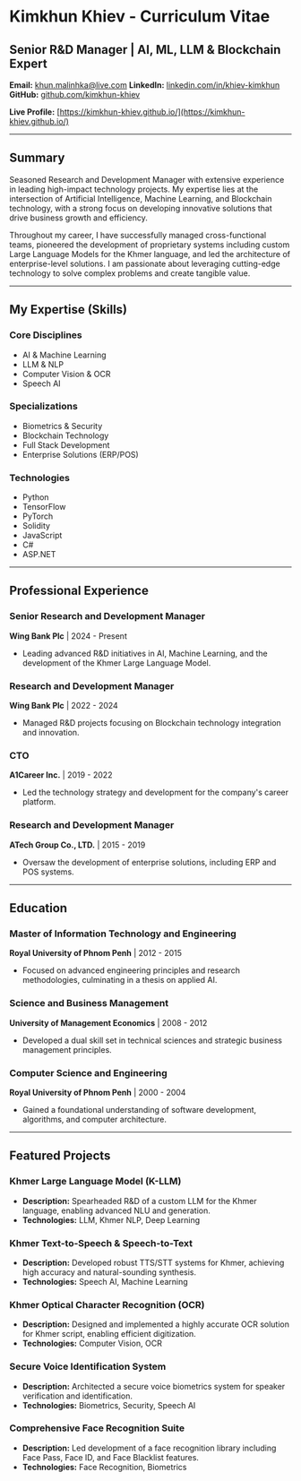 # Kimkhun Khiev - Curriculum Vitae

## Senior R&D Manager | AI, ML, LLM & Blockchain Expert

**Email:** khun.malinhka@live.com
**LinkedIn:** [linkedin.com/in/khiev-kimkhun](https://www.linkedin.com/in/khiev-kimkhun?utm_source=share)
**GitHub:** [github.com/kimkhun-khiev](https://github.com/kimkhun-khiev)

**Live Profile:** [https://kimkhun-khiev.github.io/](https://kimkhun-khiev.github.io/)

---

## Summary

Seasoned Research and Development Manager with extensive experience in leading high-impact technology projects. My expertise lies at the intersection of Artificial Intelligence, Machine Learning, and Blockchain technology, with a strong focus on developing innovative solutions that drive business growth and efficiency.

Throughout my career, I have successfully managed cross-functional teams, pioneered the development of proprietary systems including custom Large Language Models for the Khmer language, and led the architecture of enterprise-level solutions. I am passionate about leveraging cutting-edge technology to solve complex problems and create tangible value.

---

## My Expertise (Skills)

### Core Disciplines
* AI & Machine Learning
* LLM & NLP
* Computer Vision & OCR
* Speech AI

### Specializations
* Biometrics & Security
* Blockchain Technology
* Full Stack Development
* Enterprise Solutions (ERP/POS)

### Technologies
* Python
* TensorFlow
* PyTorch
* Solidity
* JavaScript
* C#
* ASP.NET

---

## Professional Experience

### Senior Research and Development Manager
**Wing Bank Plc** | 2024 - Present
* Leading advanced R&D initiatives in AI, Machine Learning, and the development of the Khmer Large Language Model.

### Research and Development Manager
**Wing Bank Plc** | 2022 - 2024
* Managed R&D projects focusing on Blockchain technology integration and innovation.

### CTO
**A1Career Inc.** | 2019 - 2022
* Led the technology strategy and development for the company's career platform.

### Research and Development Manager
**ATech Group Co., LTD.** | 2015 - 2019
* Oversaw the development of enterprise solutions, including ERP and POS systems.

---

## Education

### Master of Information Technology and Engineering
**Royal University of Phnom Penh** | 2012 - 2015
* Focused on advanced engineering principles and research methodologies, culminating in a thesis on applied AI.

### Science and Business Management
**University of Management Economics** | 2008 - 2012
* Developed a dual skill set in technical sciences and strategic business management principles.

### Computer Science and Engineering
**Royal University of Phnom Penh** | 2000 - 2004
* Gained a foundational understanding of software development, algorithms, and computer architecture.

---

## Featured Projects

### Khmer Large Language Model (K-LLM)
* **Description:** Spearheaded R&D of a custom LLM for the Khmer language, enabling advanced NLU and generation.
* **Technologies:** LLM, Khmer NLP, Deep Learning

### Khmer Text-to-Speech & Speech-to-Text
* **Description:** Developed robust TTS/STT systems for Khmer, achieving high accuracy and natural-sounding synthesis.
* **Technologies:** Speech AI, Machine Learning

### Khmer Optical Character Recognition (OCR)
* **Description:** Designed and implemented a highly accurate OCR solution for Khmer script, enabling efficient digitization.
* **Technologies:** Computer Vision, OCR

### Secure Voice Identification System
* **Description:** Architected a secure voice biometrics system for speaker verification and identification.
* **Technologies:** Biometrics, Security, Speech AI

### Comprehensive Face Recognition Suite
* **Description:** Led development of a face recognition library including Face Pass, Face ID, and Face Blacklist features.
* **Technologies:** Face Recognition, Biometrics